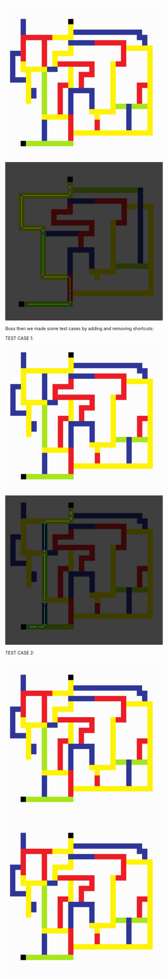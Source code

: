![alt text](image-1.png) 
![alt text](image-2.png)

Boss then we made some test cases by adding and removing shortcuts:

TEST CASE 1:

![alt text](image-4.png)
![alt text](image-5.png)

TEST CASE 2:

![alt text](image-6.png)
![alt text](image-7.png)